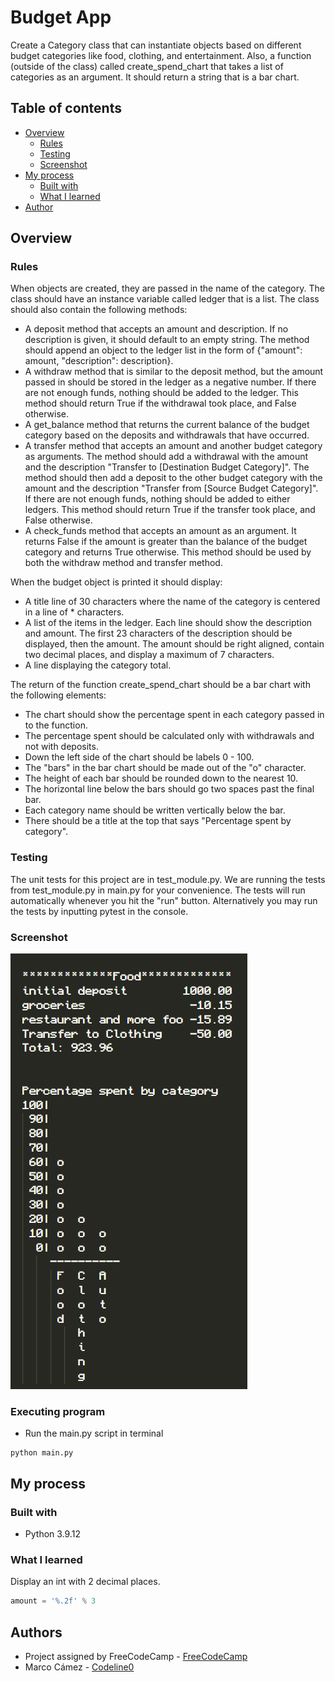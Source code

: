 # Budget App

Create a Category class that can instantiate objects based on different budget categories like food, clothing, and entertainment. Also, a function (outside of the class) called create_spend_chart that takes a list of categories as an argument. It should return a string that is a bar chart.

## Table of contents

-   [Overview](#overview)
    -   [Rules](#rules)
    -   [Testing](#testing)
    -   [Screenshot](#screenshot)
-   [My process](#my-process)
    -   [Built with](#built-with)
    -   [What I learned](#what-i-learned)
-   [Author](#author)

## Overview

### Rules

When objects are created, they are passed in the name of the category. The class should have an instance variable called ledger that is a list. The class should also contain the following methods:

- A deposit method that accepts an amount and description. If no description is given, it should default to an empty string. The method should append an object to the ledger list in the form of {"amount": amount, "description": description}.
- A withdraw method that is similar to the deposit method, but the amount passed in should be stored in the ledger as a negative number. If there are not enough funds, nothing should be added to the ledger. This method should return True if the withdrawal took place, and False otherwise.
- A get_balance method that returns the current balance of the budget category based on the deposits and withdrawals that have occurred.
- A transfer method that accepts an amount and another budget category as arguments. The method should add a withdrawal with the amount and the description "Transfer to [Destination Budget Category]". The method should then add a deposit to the other budget category with the amount and the description "Transfer from [Source Budget Category]". If there are not enough funds, nothing should be added to either ledgers. This method should return True if the transfer took place, and False otherwise.
- A check_funds method that accepts an amount as an argument. It returns False if the amount is greater than the balance of the budget category and returns True otherwise. This method should be used by both the withdraw method and transfer method.

When the budget object is printed it should display:

- A title line of 30 characters where the name of the category is centered in a line of * characters.
- A list of the items in the ledger. Each line should show the description and amount. The first 23 characters of the description should be displayed, then the amount. The amount should be right aligned, contain two decimal places, and display a maximum of 7 characters.
- A line displaying the category total.

The return of the function create_spend_chart should be a bar chart with the following elements:

- The chart should show the percentage spent in each category passed in to the function. 
- The percentage spent should be calculated only with withdrawals and not with deposits. 
- Down the left side of the chart should be labels 0 - 100. 
- The "bars" in the bar chart should be made out of the "o" character. 
- The height of each bar should be rounded down to the nearest 10. 
- The horizontal line below the bars should go two spaces past the final bar.
- Each category name should be written vertically below the bar. 
- There should be a title at the top that says "Percentage spent by category".

### Testing

The unit tests for this project are in test_module.py. We are running the tests from test_module.py in main.py for your convenience. The tests will run automatically whenever you hit the "run" button. Alternatively you may run the tests by inputting pytest in the console.

### Screenshot

![](/budget_app.png)

### Executing program

-   Run the main.py script in terminal

```
python main.py
```

## My process

### Built with

-   Python 3.9.12 

### What I learned

Display an int with 2 decimal places.

```python
amount = '%.2f' % 3
```

## Authors

-   Project assigned by FreeCodeCamp - [FreeCodeCamp](https://www.freecodecamp.org/learn/)
-   Marco Cámez - [Codeline0](https://github.com/Codeline0)